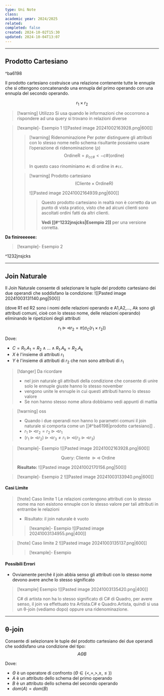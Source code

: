 ```yaml
---
type: Uni Note
class: 
academic year: 2024/2025
related: 
completed: false
created: 2024-10-02T15:30
updated: 2024-10-04T13:07
---
```

---
## Prodotto Cartesiano

^ba6198

Il prodotto cartesiano costruisce una relazione contenente tutte le ennuple che si ottengono concatenando una ennupla del primo operando con una ennupla del secondo operando.

$$
r_{1} \times r_{2}
$$

>[!warning] Utilizzo
>Si usa quando le informazioni che occorrono a rispondere ad una query si trovano in relazioni diverse

>[!example]- Esempio 1
>![[Pasted image 20241002163928.png|600]]
>
>>[!warning] Ridenominazione
>>Per poter distinguere gli attributi con lo stesso nome nello schema risultante possiamo usare l’operazione di ridenominazione (ρ)
>>$$
>>\text{OrdineR} = p_{cc \# } <- c \# (\text{ordine}) 
>>$$
>>
>>In questo caso rinominiamo `#c` di ordine in `#cc`.
>
>>[!warning] Prodotto cartesiano
>>$$
>>(\text{Cliente} \times \text{OrdineR})
>>$$
>>
>>![[Pasted image 20241002164939.png|600]]
>>
>>>Questo prodotto cartesiano in realtà non è corretto da un punto di vista pratico, visto che ad alcuni clienti sono ascoltati ordini fatti da altri clienti.
>>>
>>>**Vedi [[#^1232jnsjcks|Esempio 2]]** per una versione corretta.

**Da finireeeeee:**
>[!example]- Esempio 2


^1232jnsjcks

---
## Join Naturale

Il Join Naturale consente di selezionare le tuple del prodotto cartesiano dei due operandi che soddisfano la condizione:
![[Pasted image 20241003131140.png|500]]

(dove R1 ed R2 sono i nomi delle relazioni operando e A1,A2,..., Ak sono gli attributi comuni, cioè con lo stesso nome, delle relazioni operando) eliminando le ripetizioni degli attributi

$$
r_{1} \rhd  \lhd r_{2} = \pi(\sigma_{C}(r_{1} \times r_{2}))
$$

Dove:
- $C = R_{1} . A_{1} = R_{2} ∧ \dots ∧ R_{1}.A_{k} = R_{2}.A_{k}$
- $X$ è l'insieme di attributi $r_{1}$
- $Y$ è l'insieme di attributi di $r_{2}$ che non sono attributi di $r_{1}$

>[!danger] Da ricordare
>- nel join naturale gli attributi della condizione che consente di unire solo le ennuple giuste hanno lo stesso november
>- vengono unite le ennuple in cui questi attributi hanno lo stesso valore
>- Se non hanno stesso nome allora dobbiamo vedi appunti di mattia

>[!warning] oss
>- Quando i due operandi non hanno lo parametri comuni il join naturale si comporta come un [[#^ba6198|prodotto cartesiano]] .
>- $r_{1} \rhd  \lhd r_{2} = r_{2} \rhd  \lhd r_{1}$
>- $(r_{1} \rhd  \lhd r_{2})\rhd  \lhd r_{3} \neq r_{1} \rhd  \lhd (r_{2}\rhd  \lhd r_{3})$


>[!example]- Esempio
>![[Pasted image 20241002163928.png|600]]
>
>$$
>\text{Query:} \text{ Cliente } \rhd \lhd \text{ Ordine}
>$$
>
>**Risultato:**
>![[Pasted image 20241002170156.png|500]]

>[!example]- Esempio 2
>![[Pasted image 20241003133940.png|600]]


#### Casi Limite

>[!note] Caso limite 1
>Le relazioni contengono attributi con lo stesso nome ma non esistono ennuple con lo stesso valore per tali attributi in entrambe le relazioni
>- Risultato: il join naturale è vuoto
>  
>  >[!example]- Esempio
>  >![[Pasted image 20241003134955.png|400]]

>[!note] Caso limite 2
>![[Pasted image 20241003135137.png|600]]
>
>>[!example]- Esempio

#### Possibili Errori

- Ovviamente perché il join abbia senso gli attributi con lo stesso nome devono avere anche lo stesso significato

>[!example] Esempio
>![[Pasted image 20241003135420.png|400]]
>
>C# di artista non ha lo stesso significato di C# di Quadro, per avere senso, il join va effettuato tra Artista.C# e Quadro.Artista, quindi si usa un θ-join (vediamo dopo) oppure una ridenominazione.

---
## θ-join

Consente di selezionare le tuple del prodotto cartesiano dei due operandi che soddisfano una condizione del tipo:
$$
A \Theta B
$$

Dove:
- $\Theta$ è un operatore di confronto ($\Theta \in \{ <, =, >,\geq,\leq \}$)
- $A$ è un attributo dello schema del primo operando
- $B$ è un attributo dello schema del secondo operando
- $dom(A) = dom(B)$

